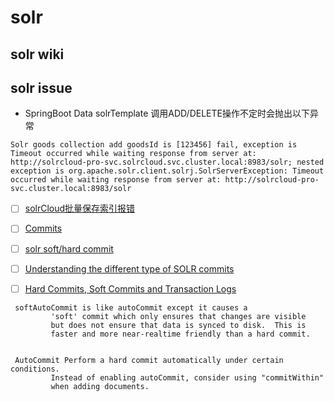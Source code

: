 # solr
## solr wiki


## solr issue

- SpringBoot Data solrTemplate 调用ADD/DELETE操作不定时会抛出以下异常
```text
Solr goods collection add goodsId is [123456] fail, exception is Timeout occurred while waiting response from server at: http://solrcloud-pro-svc.solrcloud.svc.cluster.local:8983/solr; nested exception is org.apache.solr.client.solrj.SolrServerException: Timeout occurred while waiting response from server at: http://solrcloud-pro-svc.cluster.local:8983/solr
```
- [ ] [solrCloud批量保存索引报错](https://blog.csdn.net/qq_30865917/article/details/83411569)
- [ ] [Commits](https://lucene.apache.org/solr/guide/6_6/updatehandlers-in-solrconfig.html#UpdateHandlersinSolrConfig-autoCommit)
- [ ] [solr soft/hard commit](https://www.cnblogs.com/lzjdm/p/10184118.html)
- [ ] [Understanding the different type of SOLR commits](https://stackoverflow.com/questions/45234145/understanding-the-different-type-of-solr-commits)
- [ ] [Hard Commits, Soft Commits and Transaction Logs](https://lucidworks.com/post/understanding-transaction-logs-softcommit-and-commit-in-sorlcloud/)


```text
 softAutoCommit is like autoCommit except it causes a
         'soft' commit which only ensures that changes are visible
         but does not ensure that data is synced to disk.  This is
         faster and more near-realtime friendly than a hard commit.
         
         
 AutoCommit Perform a hard commit automatically under certain conditions.
         Instead of enabling autoCommit, consider using "commitWithin"
         when adding documents.
         
```